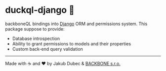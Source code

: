 # duckql-django 🐥

backboneQL bindings into [Django](https://www.djangoproject.com/) ORM and permissions system. This package suppose
to provide:

- Database introspection
- Ability to grant permissions to models and their properties
- Custom back-end query validation

---
Made with ☕️ and ❤️ by Jakub Dubec & [BACKBONE s.r.o.](https://www.backbone.sk/en/)
